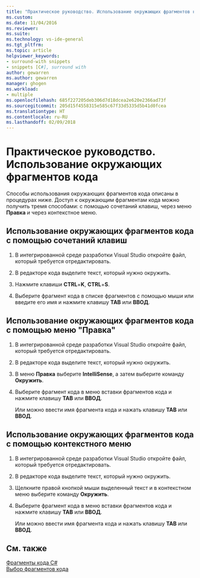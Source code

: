```yaml
---
title: "Практическое руководство. Использование окружающих фрагментов кода | Документы Майкрософт"
ms.custom: 
ms.date: 11/04/2016
ms.reviewer: 
ms.suite: 
ms.technology: vs-ide-general
ms.tgt_pltfrm: 
ms.topic: article
helpviewer_keywords:
- surround-with snippets
- snippets [C#], surround with
author: gewarren
ms.author: gewarren
manager: ghogen
ms.workload:
- multiple
ms.openlocfilehash: 685f227205deb306d7d18dcea2e620e2366ad73f
ms.sourcegitcommit: 205d15f4558315e585c67f33d5335d5b41d0fcea
ms.translationtype: HT
ms.contentlocale: ru-RU
ms.lasthandoff: 02/09/2018
---
```

# <a name="how-to-use-surround-with-code-snippets"></a>Практическое руководство. Использование окружающих фрагментов кода

Способы использования окружающих фрагментов кода описаны в процедурах ниже. Доступ к окружающим фрагментам кода можно получить тремя способами: с помощью сочетаний клавиш, через меню **Правка** и через контекстное меню.

## <a name="to-use-surround-with-code-snippets-through-keyboard-shortcut"></a>Использование окружающих фрагментов кода с помощью сочетаний клавиш

1. В интегрированной среде разработки Visual Studio откройте файл, который требуется отредактировать.

1. В редакторе кода выделите текст, который нужно окружить.

1. Нажмите клавиши **CTRL**+**K**, **CTRL**+**S**.

1. Выберите фрагмент кода в списке фрагментов с помощью мыши или введите его имя и нажмите клавишу **TAB** или **ВВОД**.

## <a name="to-use-surround-with-code-snippets-through-the-edit-menu"></a>Использование окружающих фрагментов кода с помощью меню "Правка"

1. В интегрированной среде разработки Visual Studio откройте файл, который требуется отредактировать.

1. В редакторе кода выделите текст, который нужно окружить.

1. В меню **Правка** выберите **IntelliSense**, а затем выберите команду **Окружить**.

1. Выберите фрагмент кода в меню вставки фрагментов кода и нажмите клавишу **TAB** или **ВВОД**.

     Или можно ввести имя фрагмента кода и нажать клавишу **TAB** или **ВВОД**.

## <a name="to-use-surround-with-code-snippets-through-the-context-menu"></a>Использование окружающих фрагментов кода с помощью контекстного меню

1. В интегрированной среде разработки Visual Studio откройте файл, который требуется отредактировать.

1. В редакторе кода выделите текст, который нужно окружить.

1. Щелкните правой кнопкой мыши выделенный текст и в контекстном меню выберите команду **Окружить**.

1. Выберите фрагмент кода в меню вставки фрагментов кода и нажмите клавишу **TAB** или **ВВОД**.

     Или можно ввести имя фрагмента кода и нажать клавишу **TAB** или **ВВОД**.

## <a name="see-also"></a>См. также

[Фрагменты кода C#](../ide/visual-csharp-code-snippets.md)  
[Выбор фрагментов кода](../ide/reference/code-snippet-picker.md)

